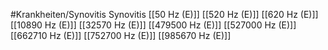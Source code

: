 #Krankheiten/Synovitis
Synovitis
[[50 Hz (E)]]
[[520 Hz (E)]]
[[620 Hz (E)]]
[[10890 Hz (E)]]
[[32570 Hz (E)]]
[[479500 Hz (E)]]
[[527000 Hz (E)]]
[[662710 Hz (E)]]
[[752700 Hz (E)]]
[[985670 Hz (E)]]